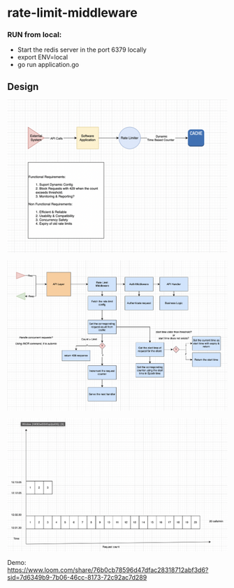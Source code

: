 # rate-limit-middleware

### RUN from local:

- Start the redis server in the port 6379 locally
- export ENV=local
- go run application.go


## Design

![Alt text](https://github.com/InbasasiS/rate-limit-middleware/blob/main/blob/HLD.png?raw=true "Title")

![Alt text](https://github.com/InbasasiS/rate-limit-middleware/blob/main/blob/LLD.png?raw=true "Title")

![Alt text](https://github.com/InbasasiS/rate-limit-middleware/blob/main/blob/WindowLogic.png?raw=true "Title")


Demo: https://www.loom.com/share/76b0cb78596d47dfac28318712abf3d6?sid=7d6349b9-7b06-46cc-8173-72c92ac7d289
